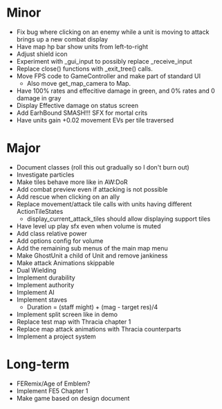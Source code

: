 # Minor
* Fix bug where clicking on an enemy while a unit is moving to attack brings up a new combat display
* Have map hp bar show units from left-to-right
* Adjust shield icon
* Experiment with _gui_input to possibly replace _receive_input
* Replace close() functions with _exit_tree() calls.
* Move FPS code to GameController and make part of standard UI
	* Also move get_map_camera to Map.
* Have 100% rates and effecitive damage in green, and 0% rates and 0 damage in gray
* Display Effective damage on status screen
* Add EarhBound SMASH!!! SFX for mortal crits
* Have units gain +0.02 movement EVs per tile traversed

# Major
* Document classes (roll this out gradually so I don't burn out)
* Investigate particles
* Make tiles behave more like in AW:DoR
* Add combat preview even if attacking is not possible
* Add rescue when clicking on an ally
* Replace movement/attack tile calls with units having different ActionTileStates
	* display_current_attack_tiles should allow displaying support tiles
* Have level up play sfx even when volume is muted
* Add class relative power
* Add options config for volume
* Add the remaining sub menus of the main map menu
* Make GhostUnit a child of Unit and remove jankiness
* Make attack Animations skippable
* Dual Wielding
* Implement durability
* Implement authority
* Implement AI
* Implement staves
	* Duration = (staff might) + (mag - target res)/4
* Implement split screen like in demo
* Replace test map with Thracia chapter 1
* Replace map attack animations with Thracia counterparts
* Implement a project system

# Long-term
* FERemix/Age of Emblem?
* Implement FE5 Chapter 1
* Make game based on design document
